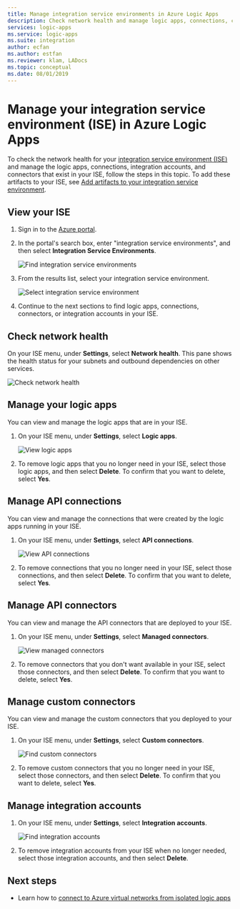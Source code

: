 ```yaml
---
title: Manage integration service environments in Azure Logic Apps
description: Check network health and manage logic apps, connections, custom connectors, and integration accounts in your integration service environment (ISE) for Azure Logic Apps
services: logic-apps
ms.service: logic-apps
ms.suite: integration
author: ecfan
ms.author: estfan
ms.reviewer: klam, LADocs
ms.topic: conceptual
ms.date: 08/01/2019
---
```


# Manage your integration service environment (ISE) in Azure Logic Apps

To check the network health for your [integration service environment (ISE)](../logic-apps/connect-virtual-network-vnet-isolated-environment-overview.md) and manage the logic apps, connections, integration accounts, and connectors that exist in your ISE, follow the steps in this topic. To add these artifacts to your ISE, see [Add artifacts to your integration service environment](../logic-apps/add-artifacts-integration-service-environment-ise.md).

## View your ISE

1. Sign in to the [Azure portal](https://portal.azure.com).

1. In the portal's search box, enter "integration service environments", and then select **Integration Service Environments**.

   ![Find integration service environments](./media/ise-manage-integration-service-environment/find-integration-service-environment.png)

1. From the results list, select your integration service environment.

   ![Select integration service environment](./media/ise-manage-integration-service-environment/select-integration-service-environment.png)

1. Continue to the next sections to find logic apps, connections, connectors, or integration accounts in your ISE.

<a name="check-network-health"></a>

## Check network health

On your ISE menu, under **Settings**, select **Network health**. This pane shows the health status for your subnets and outbound dependencies on other services.

![Check network health](./media/ise-manage-integration-service-environment/ise-check-network-health.png)

<a name="find-logic-apps"></a>

## Manage your logic apps

You can view and manage the logic apps that are in your ISE.

1. On your ISE menu, under **Settings**, select **Logic apps**.

   ![View logic apps](./media/ise-manage-integration-service-environment/ise-find-logic-apps.png)

1. To remove logic apps that you no longer need in your ISE, select those logic apps, and then select **Delete**. To confirm that you want to delete, select **Yes**.

<a name="find-api-connections"></a>

## Manage API connections

You can view and manage the connections that were created by the logic apps running in your ISE.

1. On your ISE menu, under **Settings**, select **API connections**.

   ![View API connections](./media/ise-manage-integration-service-environment/ise-find-api-connections.png)

1. To remove connections that you no longer need in your ISE, select those connections, and then select **Delete**. To confirm that you want to delete, select **Yes**.

<a name="manage-api-connectors"></a>

## Manage API connectors

You can view and manage the API connectors that are deployed to your ISE.

1. On your ISE menu, under **Settings**, select **Managed connectors**.

   ![View managed connectors](./media/ise-manage-integration-service-environment/ise-view-managed-connectors.png)

1. To remove connectors that you don't want available in your ISE, select those connectors, and then select **Delete**. To confirm that you want to delete, select **Yes**.

<a name="find-custom-connectors"></a>

## Manage custom connectors

You can view and manage the custom connectors that you deployed to your ISE.

1. On your ISE menu, under **Settings**, select **Custom connectors**.

   ![Find custom connectors](./media/ise-manage-integration-service-environment/ise-find-custom-connectors.png)

1. To remove custom connectors that you no longer need in your ISE, select those connectors, and then select **Delete**. To confirm that you want to delete, select **Yes**.

<a name="find-integration-accounts"></a>

## Manage integration accounts

1. On your ISE menu, under **Settings**, select **Integration accounts**.

   ![Find integration accounts](./media/ise-manage-integration-service-environment/ise-find-integration-accounts.png)

1. To remove integration accounts from your ISE when no longer needed, select those integration accounts, and then select **Delete**.

## Next steps

* Learn how to [connect to Azure virtual networks from isolated logic apps](../logic-apps/connect-virtual-network-vnet-isolated-environment.md)
